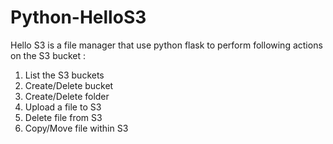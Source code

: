 # Python-HelloS3
Hello S3 is a file manager that use python flask to perform following actions on the S3 bucket :
1. List the S3 buckets
2. Create/Delete bucket
3. Create/Delete folder
4. Upload a file to S3
5. Delete file from S3
6. Copy/Move file within S3

